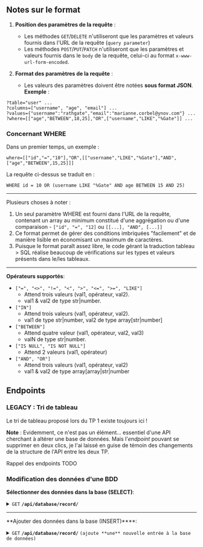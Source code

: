 
## Notes sur le format 

1. **Position des paramètres de la requête** :
	- Les méthodes  `GET`/`DELETE` n'utiliseront que les paramètres et valeurs fournis dans l'URL de la requête (`query parameter`)
	- Les méthodes `POST`/`PUT`/`PATCH` n'utiliseront que les paramètres et valeurs fournis dans le `body` de la requête, celui-ci au format `x-www-url-form-encoded`.

2. **Format des paramètres de la requête** :
	- Les valeurs des paramètres doivent être notées **sous format JSON**.
**Exemple** :
```
?table="user" ...
?columns=["username", "age", "email"] ...
?values={"username":"rathgate","email":"marianne.corbel@ynov.com"} ...
?where=[["age","BETWEEN",18,25],"OR",["username","LIKE","%Gate"]] ...
```
### Concernant WHERE

Dans un premier temps, un exemple :

```where=[["id","=","10"],"OR",[["username","LIKE","%Gate"],"AND",["age","BETWEEN",15,25]]]```

La requête ci-dessus se traduit en :

```WHERE id = 10 OR (username LIKE "%Gate" AND age BETWEEN 15 AND 25)```

_____

Plusieurs choses à noter :
1. Un seul paramètre WHERE est fourni dans l'URL de la requête, contenant un array au minimum constitué d'une aggrégation ou d'une comparaison - `["id", "=", "12]` ou `[[...], "AND", [...]]`
2. Ce format permet de gérer des conditions imbriquées "facilement" et de manière lisible en économisant un maximum de caractères.
3. Puisque le format paraît assez libre, le code gérant la traduction tableau > SQL réalise beaucoup de vérifications sur les types et valeurs présents dans le/les tableaux.

_____

**Opérateurs supportés**:
- `["=", "<>", "!=", "<", ">", "<=", ">=", "LIKE"]` 
	- Attend trois valeurs (val1, opérateur, val2).
 	- val1 & val2 de type str|number.
- `["IN"]` 
	- Attend trois valeurs (val1, opérateur, val2).
   	- val1 de type str|number, val2 de type array[str|number] 
- `["BETWEEN"]`
  	- Attend quatre valeur (val1, opérateur, val2, val3)
  	- valN de type str|number.
- `["IS NULL", "IS NOT NULL"]` 
	- Attend 2 valeurs (val1, opérateur)
- `["AND", "OR"]`
  	- Attend trois valeurs (val1, opérateur, val2)
  	- val1 & val2 de type array[array|str|number
  
## Endpoints

### LEGACY : Tri de tableau

Le tri de tableau proposé lors du TP 1 existe toujours ici ! 

**Note** : Evidemment, ce n'est pas un élément... essentiel d'une API cherchant à altérer une base de données. Mais l'*endpoint* pouvant se supprimer en deux clics, je l'ai laissé en guise de témoin des changements de la structure de l'API entre les deux TP.

Rappel des endpoints TODO

### Modification des données d'une BDD

**Sélectionner des données dans la base (SELECT)**:
<details>
  <summary><code>GET</code> <code><b>/api/database/record/</b></code></summary>

#### Paramètres 

 | nom              |  type     | data type          | description                         |
 |---------------|----------|------------------|------------------------------|
 | `table`               |    requis | string   | nom de la table                   |
 | `columns`    | optionnel | JSON array[string] | colonnes à sélectionner |
 | `where` | optionnel | JSON array | filtres de la requête | 

#### Responses                                                     
Retourne les éléments sous le format JSON suivant :

```
{
    "data": [
        {
            "id": "8",
            "username": "Kuha",
            "email": "kuha@test",
            "age": "24"
        }]
}
```

Dans le cas d'une erreur :
```
{
    "error": {
        "code": 400,
        "message": "Table `usefdsfr` doesn't exist in database `php_example`."
    }
}
```

#### Exemple d'URL

`GET` `api/database/record/?table="user"&where=[["id","=","10"],"OR",[["username","LIKE","%Gate"],"AND",["age","BETWEEN",15,25]]]`

```
{
    "data": [
        {
            "id": "1",
            "username": "RathGate",
            "email": "rathgate@test.com",
            "age": "25"
        },
        {
            "id": "10",
            "username": "boulbi",
            "email": "boulbi@test.com",
            "age": "16"
        }
    ]
}
```

</details>

_______
**Ajouter des données dans la base (INSERT)****:
<details>
  <summary><code>GET</code> <code><b>/api/database/record/</b></code> <code>(ajoute **une** nouvelle entrée à la base de données)</code></summary>

#### Paramètres 

 | nom              |  type     | data type          | description                         |
 |---------------|----------|------------------|------------------------------|
 | `table`               |    requis | string   | nom de la table                   |
 | `values`    | requis | JSON array associatif | valeurs à ajouter |

#### Responses                                                     
Retourne les éléments sous le format JSON suivant :

```
{
    "data": {
        "last_inserted_id": "20"
    }
}
```

Dans le cas d'une erreur :
```
{
    "error": {
        "code": 400,
        "message": "Syntax Error: could not parse parameter `".$param."` [expecting JSON format]."
    }
}
```

#### Exemple d'URL

`POST` `?api/database/record/`

`Body` en `x-www-url-encoded`:
```
table:"user"
values:{"username":"bonjour", "email":"bonjour@test.com"}
```

</details>

